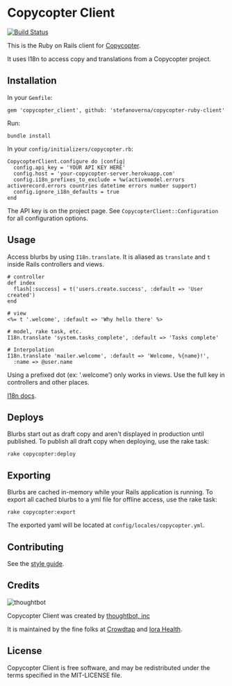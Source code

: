 Copycopter Client
=================

[![Build Status](https://travis-ci.org/stefanoverna/copycopter-server.png?branch=master)](https://travis-ci.org/stefanoverna/copycopter-ruby-client)

This is the Ruby on Rails client for
[Copycopter](https://github.com/copycopter/copycopter-server).

It uses I18n to access copy and translations from a Copycopter project.

Installation
------------

In your `Gemfile`:

    gem 'copycopter_client', github: 'stefanoverna/copycopter-ruby-client'

Run:

    bundle install

In your `config/initializers/copycopter.rb`:

    CopycopterClient.configure do |config|
      config.api_key = 'YOUR API KEY HERE'
      config.host = 'your-copycopter-server.herokuapp.com'
      config.i18n_prefixes_to_exclude = %w(activemodel.errors activerecord.errors countries datetime errors number support)
      config.ignore_i18n_defaults = true
    end

The API key is on the project page. See `CopycopterClient::Configuration` for
all configuration options.

Usage
-----

Access blurbs by using `I18n.translate`. It is aliased as `translate` and `t`
inside Rails controllers and views.

    # controller
    def index
      flash[:success] = t('users.create.success', :default => 'User created')
    end

    # view
    <%= t '.welcome', :default => 'Why hello there' %>

    # model, rake task, etc.
    I18n.translate 'system.tasks_complete', :default => 'Tasks complete'

    # Interpolation
    I18n.translate 'mailer.welcome', :default => 'Welcome, %{name}!',
      :name => @user.name

Using a prefixed dot (ex: '.welcome') only works in views. Use the full key in
controllers and other places.

[I18n docs](http://rdoc.info/github/svenfuchs/i18n/master/file/README.textile).

Deploys
-------

Blurbs start out as draft copy and aren't displayed in production until
published. To publish all draft copy when deploying, use the rake task:

    rake copycopter:deploy

Exporting
---------

Blurbs are cached in-memory while your Rails application is running. To export
all cached blurbs to a yml file for offline access, use the rake task:

    rake copycopter:export

The exported yaml will be located at `config/locales/copycopter.yml`.

Contributing
------------

See the [style guide](https://github.com/copycopter/style-guide).

Credits
-------

![thoughtbot](http://thoughtbot.com/images/tm/logo.png)

Copycopter Client was created by [thoughtbot, inc](http://thoughtbot.com)

It is maintained by the fine folks at [Crowdtap](http://crowdtap.com) and
[Iora Health](http://iorahealth.com).

License
-------

Copycopter Client is free software, and may be redistributed under the terms
specified in the MIT-LICENSE file.

